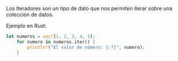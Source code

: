 Los Iteradores son un tipo de dato que nos permiten iterar sobre una colección de datos\.

Ejemplo en Rust:
```rust
let numeros = vec![1, 2, 3, 4, 5];
    for numero in numeros.iter() {
        println!("El valor de número: {:?}", numero);
    }
```